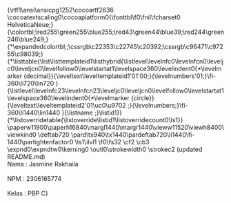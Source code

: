 {\rtf1\ansi\ansicpg1252\cocoartf2636
\cocoatextscaling0\cocoaplatform0{\fonttbl\f0\fnil\fcharset0 HelveticaNeue;}
{\colortbl;\red255\green255\blue255;\red43\green44\blue39;\red244\green246\blue249;}
{\*\expandedcolortbl;;\cssrgb\c22353\c22745\c20392;\cssrgb\c96471\c97255\c98039;}
{\*\listtable{\list\listtemplateid1\listhybrid{\listlevel\levelnfc0\levelnfcn0\leveljc0\leveljcn0\levelfollow0\levelstartat1\levelspace360\levelindent0{\*\levelmarker \{decimal\}}{\leveltext\leveltemplateid1\'01\'00;}{\levelnumbers\'01;}\fi-360\li720\lin720 }{\listlevel\levelnfc23\levelnfcn23\leveljc0\leveljcn0\levelfollow0\levelstartat1\levelspace360\levelindent0{\*\levelmarker \{circle\}}{\leveltext\leveltemplateid2\'01\uc0\u9702 ;}{\levelnumbers;}\fi-360\li1440\lin1440 }{\listname ;}\listid1}}
{\*\listoverridetable{\listoverride\listid1\listoverridecount0\ls1}}
\paperw11900\paperh16840\margl1440\margr1440\vieww11520\viewh8400\viewkind0
\deftab720
\pard\tx940\tx1440\pardeftab720\li1440\fi-1440\partightenfactor0
\ls1\ilvl1
\f0\fs32 \cf2 \cb3 \expnd0\expndtw0\kerning0
\outl0\strokewidth0 \strokec2 (updated README.md)\
Nama : Jasmine Rakhaila\
\
NPM : 2306165774\
\
Kelas : PBP C}